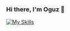 ### Hi there, I'm Oguz 👋
 
[![My Skills](https://skillicons.dev/icons?i=js,html,css,ts,nodejs,nextjs,expressjs,react)](https://skillicons.dev)
<!--
**oguzcinar29/oguzcinar29** is a ✨ _special_ ✨ repository because its `README.md` (this file) appears on your GitHub profile.

Here are some ideas to get you started:

- 🔭 I’m currently working on ...
- 🌱 I’m currently learning ...
- 👯 I’m looking to collaborate on ...
- 🤔 I’m looking for help with ...
- 💬 Ask me about ...
- 📫 How to reach me: ...
- 😄 Pronouns: ...
- ⚡ Fun fact: ...
-->
